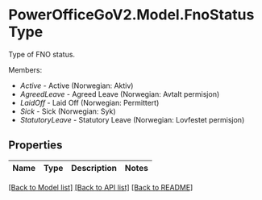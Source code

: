 # PowerOfficeGoV2.Model.FnoStatusType
Type of FNO status.<p>Members:</p><ul><li><i>Active</i> - Active (Norwegian: Aktiv)</li><li><i>AgreedLeave</i> - Agreed Leave (Norwegian: Avtalt permisjon)</li><li><i>LaidOff</i> - Laid Off (Norwegian: Permittert)</li><li><i>Sick</i> - Sick (Norwegian: Syk)</li><li><i>StatutoryLeave</i> - Statutory Leave (Norwegian: Lovfestet permisjon)</li></ul>

## Properties

Name | Type | Description | Notes
------------ | ------------- | ------------- | -------------

[[Back to Model list]](../../README.md#documentation-for-models) [[Back to API list]](../../README.md#documentation-for-api-endpoints) [[Back to README]](../../README.md)

